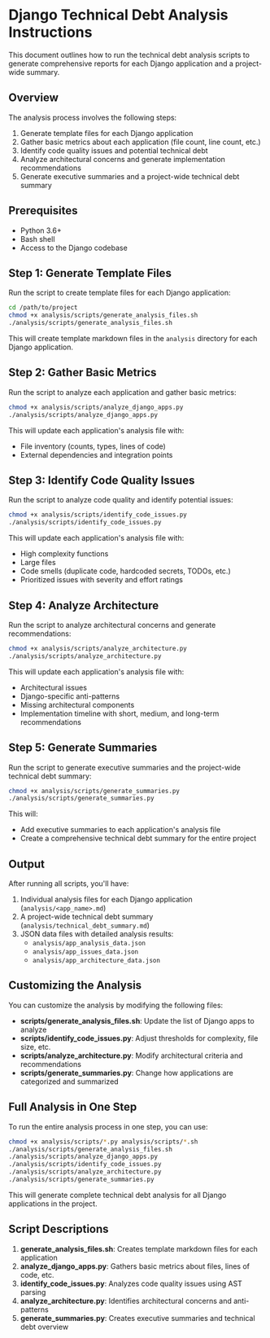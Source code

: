 # Django Technical Debt Analysis Instructions

This document outlines how to run the technical debt analysis scripts to generate comprehensive reports for each Django application and a project-wide summary.

## Overview

The analysis process involves the following steps:

1. Generate template files for each Django application
2. Gather basic metrics about each application (file count, line count, etc.)
3. Identify code quality issues and potential technical debt
4. Analyze architectural concerns and generate implementation recommendations
5. Generate executive summaries and a project-wide technical debt summary

## Prerequisites

- Python 3.6+
- Bash shell
- Access to the Django codebase

## Step 1: Generate Template Files

Run the script to create template files for each Django application:

```bash
cd /path/to/project
chmod +x analysis/scripts/generate_analysis_files.sh
./analysis/scripts/generate_analysis_files.sh
```

This will create template markdown files in the `analysis` directory for each Django application.

## Step 2: Gather Basic Metrics

Run the script to analyze each application and gather basic metrics:

```bash
chmod +x analysis/scripts/analyze_django_apps.py
./analysis/scripts/analyze_django_apps.py
```

This will update each application's analysis file with:
- File inventory (counts, types, lines of code)
- External dependencies and integration points

## Step 3: Identify Code Quality Issues

Run the script to analyze code quality and identify potential issues:

```bash
chmod +x analysis/scripts/identify_code_issues.py
./analysis/scripts/identify_code_issues.py
```

This will update each application's analysis file with:
- High complexity functions
- Large files
- Code smells (duplicate code, hardcoded secrets, TODOs, etc.)
- Prioritized issues with severity and effort ratings

## Step 4: Analyze Architecture

Run the script to analyze architectural concerns and generate recommendations:

```bash
chmod +x analysis/scripts/analyze_architecture.py
./analysis/scripts/analyze_architecture.py
```

This will update each application's analysis file with:
- Architectural issues
- Django-specific anti-patterns
- Missing architectural components
- Implementation timeline with short, medium, and long-term recommendations

## Step 5: Generate Summaries

Run the script to generate executive summaries and the project-wide technical debt summary:

```bash
chmod +x analysis/scripts/generate_summaries.py
./analysis/scripts/generate_summaries.py
```

This will:
- Add executive summaries to each application's analysis file
- Create a comprehensive technical debt summary for the entire project

## Output

After running all scripts, you'll have:

1. Individual analysis files for each Django application (`analysis/<app_name>.md`)
2. A project-wide technical debt summary (`analysis/technical_debt_summary.md`)
3. JSON data files with detailed analysis results:
   - `analysis/app_analysis_data.json`
   - `analysis/app_issues_data.json`
   - `analysis/app_architecture_data.json`

## Customizing the Analysis

You can customize the analysis by modifying the following files:

- **scripts/generate_analysis_files.sh**: Update the list of Django apps to analyze
- **scripts/identify_code_issues.py**: Adjust thresholds for complexity, file size, etc.
- **scripts/analyze_architecture.py**: Modify architectural criteria and recommendations
- **scripts/generate_summaries.py**: Change how applications are categorized and summarized

## Full Analysis in One Step

To run the entire analysis process in one step, you can use:

```bash
chmod +x analysis/scripts/*.py analysis/scripts/*.sh
./analysis/scripts/generate_analysis_files.sh
./analysis/scripts/analyze_django_apps.py
./analysis/scripts/identify_code_issues.py
./analysis/scripts/analyze_architecture.py
./analysis/scripts/generate_summaries.py
```

This will generate complete technical debt analysis for all Django applications in the project.

## Script Descriptions

1. **generate_analysis_files.sh**: Creates template markdown files for each application
2. **analyze_django_apps.py**: Gathers basic metrics about files, lines of code, etc.
3. **identify_code_issues.py**: Analyzes code quality issues using AST parsing
4. **analyze_architecture.py**: Identifies architectural concerns and anti-patterns
5. **generate_summaries.py**: Creates executive summaries and technical debt overview 